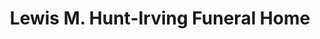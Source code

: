 ---
title: "Lewis M. Hunt-Irving Funeral Home"
url: /chester/lewis-m-hunt-irving-funeral-home/
shop: funeral directors
---